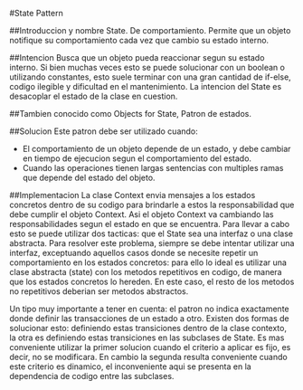#State Pattern

##Introduccion y nombre
State. De comportamiento. Permite que un objeto notifique su comportamiento cada vez que cambio su estado interno.

##Intencion
Busca que un objeto pueda reaccionar segun su estado interno. Si bien muchas veces esto
se puede solucionar con un boolean o utilizando constantes, esto suele terminar con una
gran cantidad de if-else, codigo ilegible y dificultad en el mantenimiento. La intencion
del State es desacoplar el estado de la clase en cuestion.

##Tambien conocido como
Objects for State, Patron de estados.

##Solucion
Este patron debe ser utilizado cuando:
- El comportamiento de un objeto depende de un estado, y debe cambiar en tiempo de ejecucion segun el comportamiento del estado.
- Cuando las operaciones tienen largas sentencias con multiples ramas que depende del estado del objeto.

##Implementacion
La clase Context envia mensajes a los estados concretos dentro de su codigo para brindarle a estos la responsabilidad que debe cumplir el objeto Context. Asi el objeto Context va cambiando las responsabilidades segun el estado en que se encuentra. Para llevar a cabo esto se puede utilizar dos tacticas: que el State sea una interfaz o una clase abstracta. Para resolver este problema, siempre se debe intentar utilizar una interfaz, exceptuando aquellos casos donde se necesite repetir un comportamiento en los estados concretos: para ello lo ideal es utilizar una clase abstracta (state) con los metodos repetitivos en codigo, de manera que los estados concretos lo hereden. En este caso, el resto de los metodos no repetitivos deberian ser metodos abstractos.

Un tipo muy importante a tener en cuenta: el patron no indica exactamente donde definir las transacciones de un estado a otro. Existen dos formas de solucionar esto: definiendo estas transiciones dentro de la clase contexto, la otra es definiendo estas transiciones en las subclases de State. Es mas conveniente utilizar la primer solucion cuando el criterio a aplicar es fijo, es decir, no se modificara. En cambio la segunda resulta conveniente cuando este criterio es dinamico, el inconveniente aqui se presenta en la dependencia de codigo entre las subclases. 
